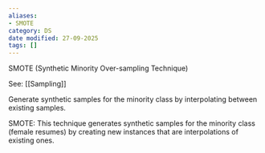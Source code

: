 ```yaml
---
aliases:
- SMOTE
category: DS
date modified: 27-09-2025
tags: []
---
```

SMOTE (Synthetic Minority Over-sampling Technique)

See: [[Sampling]]

Generate synthetic samples for the minority class by interpolating between existing samples.

SMOTE: This technique generates synthetic samples for the minority class (female resumes) by creating new instances that are interpolations of existing ones.